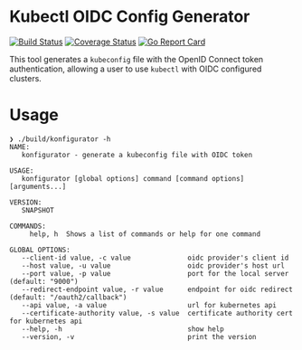 # Kubectl OIDC Config Generator

[![Build Status](https://travis-ci.org/MYOB-Technology/konfigurator.svg?branch=master)](https://travis-ci.org/MYOB-Technology/konfigurator)
[![Coverage Status](https://coveralls.io/repos/github/MYOB-Technology/konfigurator/badge.svg?branch=master)](https://coveralls.io/github/MYOB-Technology/konfigurator?branch=master)
[![Go Report Card](https://goreportcard.com/badge/github.com/MYOB-Technology/Konfigurator)](https://goreportcard.com/report/github.com/MYOB-Technology/Konfigurator)

This tool generates a `kubeconfig` file with the OpenID Connect token authentication, allowing a user to use `kubectl` with OIDC configured clusters.

# Usage

```
❯ ./build/konfigurator -h
NAME:
   konfigurator - generate a kubeconfig file with OIDC token

USAGE:
   konfigurator [global options] command [command options] [arguments...]

VERSION:
   SNAPSHOT

COMMANDS:
     help, h  Shows a list of commands or help for one command

GLOBAL OPTIONS:
   --client-id value, -c value              oidc provider's client id
   --host value, -u value                   oidc provider's host url
   --port value, -p value                   port for the local server (default: "9000")
   --redirect-endpoint value, -r value      endpoint for oidc redirect (default: "/oauth2/callback")
   --api value, -a value                    url for kubernetes api
   --certificate-authority value, -s value  certificate authority cert for kubernetes api
   --help, -h                               show help
   --version, -v                            print the version
```

